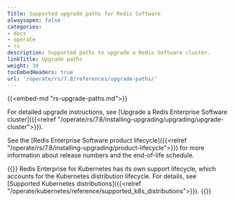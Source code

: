 ```yaml
---
Title: Supported upgrade paths for Redis Software
alwaysopen: false
categories:
- docs
- operate
- rs
description: Supported paths to upgrade a Redis Software cluster.
linkTitle: Upgrade paths
weight: 30
tocEmbedHeaders: true
url: '/operate/rs/7.8/references/upgrade-paths/'
---
```


{{<embed-md "rs-upgrade-paths.md">}}

For detailed upgrade instructions, see [Upgrade a Redis Enterprise Software cluster]({{<relref "/operate/rs/7.8/installing-upgrading/upgrading/upgrade-cluster">}}).

See the [Redis Enterprise Software product lifecycle]({{<relref "/operate/rs/7.8/installing-upgrading/product-lifecycle">}}) for more information about release numbers and the end-of-life schedule.

{{<note>}}
Redis Enterprise for Kubernetes has its own support lifecycle, which accounts for the Kubernetes distribution lifecycle. For details, see [Supported Kubernetes distributions]({{<relref "/operate/kubernetes/reference/supported_k8s_distributions">}}).
{{</note>}}
